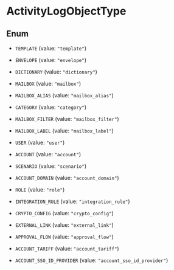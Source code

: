 

# ActivityLogObjectType

## Enum


* `TEMPLATE` (value: `"template"`)

* `ENVELOPE` (value: `"envelope"`)

* `DICTIONARY` (value: `"dictionary"`)

* `MAILBOX` (value: `"mailbox"`)

* `MAILBOX_ALIAS` (value: `"mailbox_alias"`)

* `CATEGORY` (value: `"category"`)

* `MAILBOX_FILTER` (value: `"mailbox_filter"`)

* `MAILBOX_LABEL` (value: `"mailbox_label"`)

* `USER` (value: `"user"`)

* `ACCOUNT` (value: `"account"`)

* `SCENARIO` (value: `"scenario"`)

* `ACCOUNT_DOMAIN` (value: `"account_domain"`)

* `ROLE` (value: `"role"`)

* `INTEGRATION_RULE` (value: `"integration_rule"`)

* `CRYPTO_CONFIG` (value: `"crypto_config"`)

* `EXTERNAL_LINK` (value: `"external_link"`)

* `APPROVAL_FLOW` (value: `"approval_flow"`)

* `ACCOUNT_TARIFF` (value: `"account_tariff"`)

* `ACCOUNT_SSO_ID_PROVIDER` (value: `"account_sso_id_provider"`)



